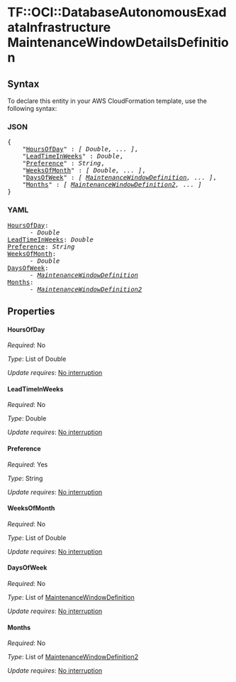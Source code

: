 # TF::OCI::DatabaseAutonomousExadataInfrastructure MaintenanceWindowDetailsDefinition

## Syntax

To declare this entity in your AWS CloudFormation template, use the following syntax:

### JSON

<pre>
{
    "<a href="#hoursofday" title="HoursOfDay">HoursOfDay</a>" : <i>[ Double, ... ]</i>,
    "<a href="#leadtimeinweeks" title="LeadTimeInWeeks">LeadTimeInWeeks</a>" : <i>Double</i>,
    "<a href="#preference" title="Preference">Preference</a>" : <i>String</i>,
    "<a href="#weeksofmonth" title="WeeksOfMonth">WeeksOfMonth</a>" : <i>[ Double, ... ]</i>,
    "<a href="#daysofweek" title="DaysOfWeek">DaysOfWeek</a>" : <i>[ <a href="maintenancewindowdefinition.md">MaintenanceWindowDefinition</a>, ... ]</i>,
    "<a href="#months" title="Months">Months</a>" : <i>[ <a href="maintenancewindowdefinition2.md">MaintenanceWindowDefinition2</a>, ... ]</i>
}
</pre>

### YAML

<pre>
<a href="#hoursofday" title="HoursOfDay">HoursOfDay</a>: <i>
      - Double</i>
<a href="#leadtimeinweeks" title="LeadTimeInWeeks">LeadTimeInWeeks</a>: <i>Double</i>
<a href="#preference" title="Preference">Preference</a>: <i>String</i>
<a href="#weeksofmonth" title="WeeksOfMonth">WeeksOfMonth</a>: <i>
      - Double</i>
<a href="#daysofweek" title="DaysOfWeek">DaysOfWeek</a>: <i>
      - <a href="maintenancewindowdefinition.md">MaintenanceWindowDefinition</a></i>
<a href="#months" title="Months">Months</a>: <i>
      - <a href="maintenancewindowdefinition2.md">MaintenanceWindowDefinition2</a></i>
</pre>

## Properties

#### HoursOfDay

_Required_: No

_Type_: List of Double

_Update requires_: [No interruption](https://docs.aws.amazon.com/AWSCloudFormation/latest/UserGuide/using-cfn-updating-stacks-update-behaviors.html#update-no-interrupt)

#### LeadTimeInWeeks

_Required_: No

_Type_: Double

_Update requires_: [No interruption](https://docs.aws.amazon.com/AWSCloudFormation/latest/UserGuide/using-cfn-updating-stacks-update-behaviors.html#update-no-interrupt)

#### Preference

_Required_: Yes

_Type_: String

_Update requires_: [No interruption](https://docs.aws.amazon.com/AWSCloudFormation/latest/UserGuide/using-cfn-updating-stacks-update-behaviors.html#update-no-interrupt)

#### WeeksOfMonth

_Required_: No

_Type_: List of Double

_Update requires_: [No interruption](https://docs.aws.amazon.com/AWSCloudFormation/latest/UserGuide/using-cfn-updating-stacks-update-behaviors.html#update-no-interrupt)

#### DaysOfWeek

_Required_: No

_Type_: List of <a href="maintenancewindowdefinition.md">MaintenanceWindowDefinition</a>

_Update requires_: [No interruption](https://docs.aws.amazon.com/AWSCloudFormation/latest/UserGuide/using-cfn-updating-stacks-update-behaviors.html#update-no-interrupt)

#### Months

_Required_: No

_Type_: List of <a href="maintenancewindowdefinition2.md">MaintenanceWindowDefinition2</a>

_Update requires_: [No interruption](https://docs.aws.amazon.com/AWSCloudFormation/latest/UserGuide/using-cfn-updating-stacks-update-behaviors.html#update-no-interrupt)

